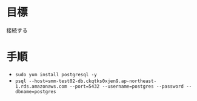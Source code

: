 # 目標
接続する
# 手順
- `sudo yum install postgresql -y`
- `psql --host=smm-test02-db.ckqtks0xjen9.ap-northeast-1.rds.amazonaws.com --port=5432 --username=postgres --password --dbname=postgres`

